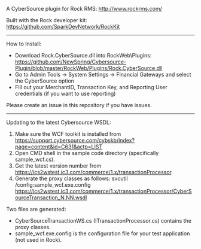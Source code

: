 A CyberSource plugin for Rock RMS: http://www.rockrms.com/

Built with the Rock developer kit: https://github.com/SparkDevNetwork/RockKit

______________________________________________
How to Install:

* Download Rock.CyberSource.dll into RockWeb\Plugins: https://github.com/NewSpring/Cybersource-Plugin/blob/master/RockWeb/Plugins/Rock.CyberSource.dll
* Go to Admin Tools -> System Settings -> Financial Gateways and select the CyberSource option
* Fill out your MerchantID, Transaction Key, and Reporting User credentials (if you want to use reporting)

Please create an issue in this repository if you have issues.
______________________________________________

Updating to the latest Cybersource WSDL:

1. Make sure the WCF toolkit is installed from https://support.cybersource.com/cybskb/index?page=content&id=C631&actp=LIST
2. Open CMD shell in the sample code directory (specifically sample_wcf.cs).
3. Get the latest version number from https://ics2wstest.ic3.com/commerce/1.x/transactionProcessor.
4. Generate the proxy classes as follows:
svcutil /config:sample_wcf.exe.config  https://ics2wstest.ic3.com/commerce/1.x/transactionProcessor/CyberSourceTransaction_N.NN.wsdl

Two files are generated:
* CyberSourceTransactionWS.cs (ITransactionProcessor.cs) contains the proxy classes.
* sample_wcf.exe.config is the configuration file for your test application (not used in Rock).
